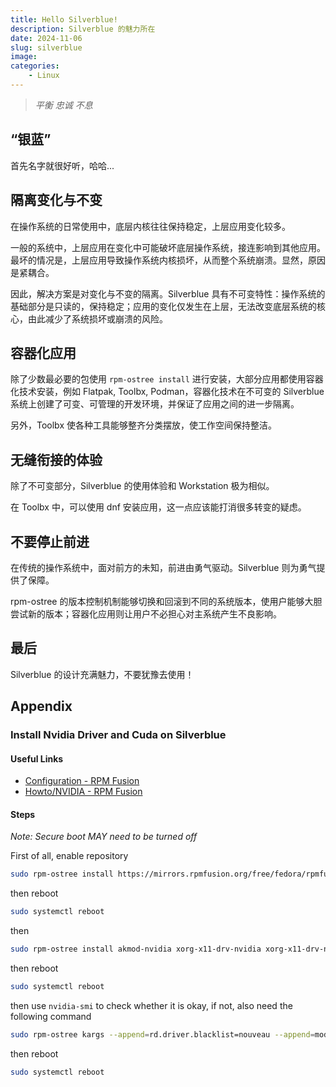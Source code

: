 ```yaml
---
title: Hello Silverblue!
description: Silverblue 的魅力所在
date: 2024-11-06
slug: silverblue
image: 
categories:
    - Linux
---
```


> *平衡 忠诚 不息*

## “银蓝”
首先名字就很好听，哈哈... 

## 隔离变化与不变
在操作系统的日常使用中，底层内核往往保持稳定，上层应用变化较多。  

一般的系统中，上层应用在变化中可能破坏底层操作系统，接连影响到其他应用。最坏的情况是，上层应用导致操作系统内核损坏，从而整个系统崩溃。显然，原因是紧耦合。  

因此，解决方案是对变化与不变的隔离。Silverblue 具有不可变特性：操作系统的基础部分是只读的，保持稳定；应用的变化仅发生在上层，无法改变底层系统的核心，由此减少了系统损坏或崩溃的风险。  

## 容器化应用
除了少数最必要的包使用 `rpm-ostree install` 进行安装，大部分应用都使用容器化技术安装，例如 Flatpak, Toolbx, Podman，容器化技术在不可变的 Silverblue 系统上创建了可变、可管理的开发环境，并保证了应用之间的进一步隔离。  

另外，Toolbx 使各种工具能够整齐分类摆放，使工作空间保持整洁。  

## 无缝衔接的体验
除了不可变部分，Silverblue 的使用体验和 Workstation 极为相似。  

在 Toolbx 中，可以使用 dnf 安装应用，这一点应该能打消很多转变的疑虑。  

## 不要停止前进
在传统的操作系统中，面对前方的未知，前进由勇气驱动。Silverblue 则为勇气提供了保障。  

rpm-ostree 的版本控制机制能够切换和回滚到不同的系统版本，使用户能够大胆尝试新的版本；容器化应用则让用户不必担心对主系统产生不良影响。        

## 最后
Silverblue 的设计充满魅力，不要犹豫去使用！  

## Appendix
### Install Nvidia Driver and Cuda on Silverblue
#### Useful Links
- [Configuration - RPM Fusion](https://rpmfusion.org/Configuration)  
- [Howto/NVIDIA - RPM Fusion](https://rpmfusion.org/Howto/NVIDIA#OSTree_.28Silverblue.2FKinoite.2Fetc.29)  
#### Steps
*Note: Secure boot MAY need to be turned off*  

First of all, enable repository
```bash
sudo rpm-ostree install https://mirrors.rpmfusion.org/free/fedora/rpmfusion-free-release-$(rpm -E %fedora).noarch.rpm https://mirrors.rpmfusion.org/nonfree/fedora/rpmfusion-nonfree-release-$(rpm -E %fedora).noarch.rpm
```
then reboot
```bash
sudo systemctl reboot
```
then
```bash
sudo rpm-ostree install akmod-nvidia xorg-x11-drv-nvidia xorg-x11-drv-nvidia-cuda
```
then reboot
```bash
sudo systemctl reboot
```
then use `nvidia-smi` to check whether it is okay, if not, also need the following command
```bash
sudo rpm-ostree kargs --append=rd.driver.blacklist=nouveau --append=modprobe.blacklist=nouveau --append=nvidia-drm.modeset=1
```
then reboot
```bash
sudo systemctl reboot
```

